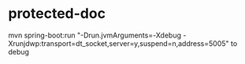 # protected-doc

mvn spring-boot:run "-Drun.jvmArguments=-Xdebug -Xrunjdwp:transport=dt_socket,server=y,suspend=n,address=5005" to debug
